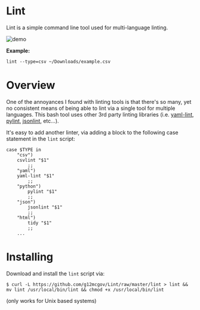 # Lint

Lint is a simple command line tool used for multi-language linting. 

![demo](http://i1158.photobucket.com/albums/p618/g12mcgov/demo_2.gif)

**Example:**

```lint --type=csv ~/Downloads/example.csv```

Overview
=======

One of the annoyances I found with linting tools is that there's so many, yet no consistent means of being able to lint via a single tool for multiple languages. This bash tool uses other 3rd party linting libraries (i.e. [yaml-lint](https://github.com/Pryz/yaml-lint), [pylint](http://www.pylint.org/), [jsonlint](https://github.com/zaach/jsonlint), etc...).

It's easy to add another linter, via adding a block to the following case statement in the `lint` script:

    case $TYPE in
        "csv")
        csvlint "$1"
            ;;
        "yaml")
        yaml-lint "$1"
            ;;
        "python")
            pylint "$1"
            ;;
        "json")
            jsonlint "$1"
            ;;
        "html")
            tidy "$1"
            ;;
        ...


Installing
=======

Download and install the `lint` script via:

    $ curl -L https://github.com/g12mcgov/Lint/raw/master/lint > lint && mv lint /usr/local/bin/lint && chmod +x /usr/local/bin/lint

(only works for Unix based systems)
